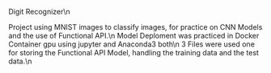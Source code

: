 Digit Recognizer\n

Project using MNIST images to classify images, for practice on CNN Models and the use of Functional API.\n
Model Deploment was practiced in Docker Container gpu using jupyter and Anaconda3 both\n
3 Files were used one for storing the Functional API Model, handling the training data and the test data.\n

  
